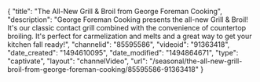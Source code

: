 {
    "title": "The All-New Grill & Broil from George Foreman Cooking",
    "description": "George Foreman Cooking presents the all-new Grill & Broil! It's our classic contact grill combined with the convenience of countertop broiling. It's perfect for carmelization and melts and a great way to get your kitchen fall ready!",
    "channelid": "85595586",
    "videoid": "91363418",
    "date_created": "1494610095",
    "date_modified": "1494864671",
    "type": "captivate",
    "layout": "channelVideo",
    "url": "\/seasonal\/the-all-new-grill-broil-from-george-foreman-cooking\/85595586-91363418"
}